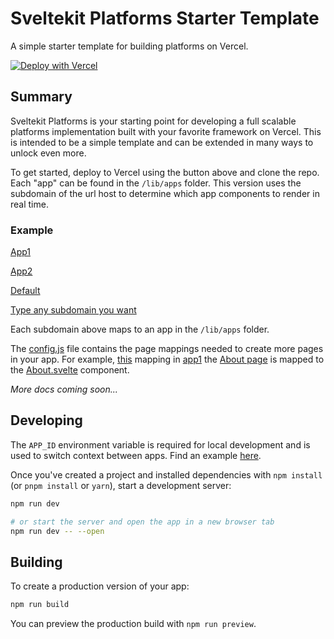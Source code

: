 # Sveltekit Platforms Starter Template

A simple starter template for building platforms on Vercel.

[![Deploy with Vercel](https://vercel.com/button)](https://vercel.com/new/clone?repository-url=https%3A%2F%2Fgithub.com%2Fbrittianwarner%2Fsveltekit-platforms&env=APP_ID,default&envDescription=The%20APP_ID%20environment%20variable%20is%20only%20for%20switching%20app%20context%20in%20your%20local%20development%20environment.&project-name=sveltekit-platforms&repository-name=sveltekit-platforms&redirect-url=https%3A%2F%2Fgithub.com%2Fbrittianwarner%2Fsveltekit-platforms&demo-title=Sveltekit%20Platforms&demo-description=A%20simple%20starter%20template%20for%20building%20platforms%20on%20Vercel.&demo-url=https%3A%2F%2Fchangethis.platforms.page)

## Summary

Sveltekit Platforms is your starting point for developing a full scalable platforms implementation built with your favorite framework on Vercel. This is intended to be a simple template and can be extended in many ways to unlock even more.

To get started, deploy to Vercel using the button above and clone the repo. Each "app" can be found in the `/lib/apps` folder. This version uses the subdomain of the url host to determine which app components to render in real time.

### Example

[App1](https://app1.platforms.pageApp)

[App2](https://app2.platforms.pageApp)

[Default](https://default.platforms.pageApp)

[Type any subdomain you want](https://anything-you-want.platforms.pageApp)

Each subdomain above maps to an app in the `/lib/apps` folder.

The [config.js](https://github.com/brittianwarner/sveltekit-platforms/blob/master/src/lib/apps/app1/config.jshttps:/) file contains the page mappings needed to create more pages in your app. For example, [this](https://github.com/brittianwarner/sveltekit-platforms/blob/0be64c3132c53d5340245d3fee539e1493606b43/src/lib/apps/app1/config.js#L2https:/) mapping in [app1](https://github.com/brittianwarner/sveltekit-platforms/tree/master/src/lib/apps/app1https:/) the [About page](https://app1.platforms.page/abouthttps:/) is mapped to the [About.svelte](https://github.com/brittianwarner/sveltekit-platforms/blob/master/src/lib/apps/app1/components/About.sveltehttps:/) component.

_More docs coming soon..._

## Developing

The `APP_ID` environment variable is required for local development and is used to switch context between apps. Find an example [here](https://github.com/brittianwarner/sveltekit-platforms/blob/master/env.examplehttps:/).

Once you've created a project and installed dependencies with `npm install` (or `pnpm install` or `yarn`), start a development server:

```bash
npm run dev

# or start the server and open the app in a new browser tab
npm run dev -- --open

```

## Building

To create a production version of your app:

```bash
npm run build
```

You can preview the production build with `npm run preview`.
